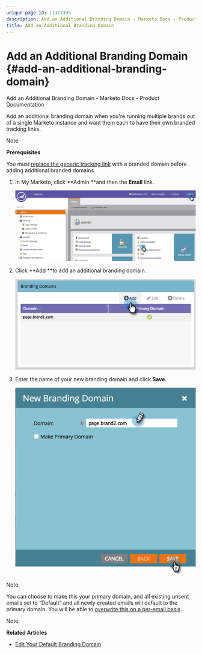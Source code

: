 ```yaml
---
unique-page-id: 11377395
description: Add an Additional Branding Domain - Marketo Docs - Product Documentation
title: Add an Additional Branding Domain
---
```


# Add an Additional Branding Domain {#add-an-additional-branding-domain}

Add an Additional Branding Domain - Marketo Docs - Product Documentation

Add an additional branding domain when you're running multiple brands out of a single Marketo instance and want them each to have their own branded tracking links.

>[!NOTE]
>
>**Prerequisites**
>
>You must [replace the generic tracking link](edit-your-default-branding-domain.md) with a branded domain before adding additional branded domains.

1. In My Marketo, click **Admin **and then the **Email** link.

   ![](assets/image2016-6-29-16-3a42-3a20.png)

1. Click **Add **to add an additional branding domain.

   ![](assets/two.png)

1. Enter the name of your new branding domain and click **Save**.

   ![](assets/three.png)

>[!NOTE]
>
>You can choose to make this your primary domain, and all existing unsent emails set to “Default” and all newly created emails will default to the primary domain. You will be able to [overwrite this on a per-email basis](overwrite-primary-domain-for-emails.md).

>[!NOTE]
>
>**Related Articles**
>
>* [Edit Your Default Branding Domain](edit-your-default-branding-domain.md)
>

